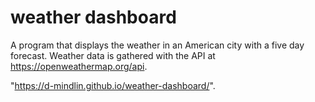 # weather dashboard

A program that displays the weather in an American city with a five day forecast. Weather data is gathered with the API at https://openweathermap.org/api.

"https://d-mindlin.github.io/weather-dashboard/".

